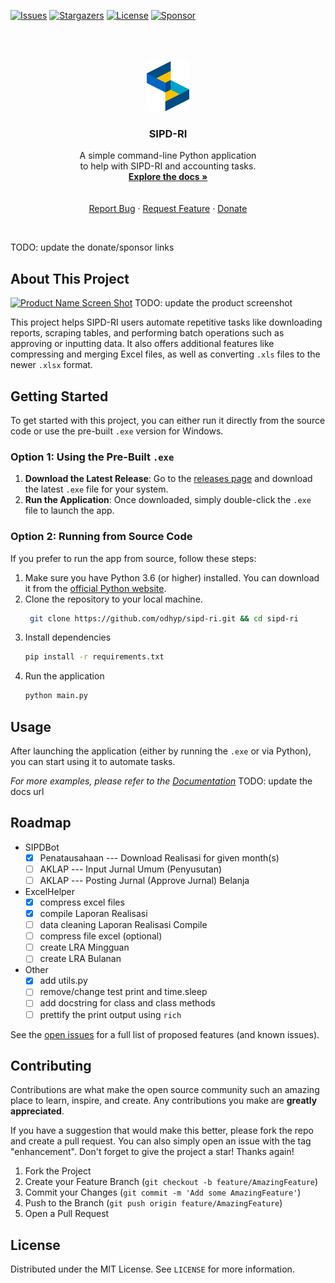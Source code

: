 <!-- PROJECT SHIELDS -->

<!-- [![Forks][forks-shield]][forks-url] -->

[![Issues][issues-shield]][issues-url]
[![Stargazers][stars-shield]][stars-url]
[![License][license-shield]][license-url]
[![Sponsor][sponsor-shield]][sponsor-url]

<!-- PROJECT LOGO -->
<br />
<br />
<br />
<div align="center">
  <a href="https://github.com/odhyp/sipd-ri">
    <img src="assets/img/logo_sipd.png" alt="Logo" width="auto" height="80">
  </a>

  <h3 align="center">SIPD-RI</h3>

  <p align="center">
    A simple command-line Python application<br />to help with SIPD-RI and accounting tasks.
    <br />
    <a href="https://github.com/odhyp/sipd-ri"><strong>Explore the docs »</strong></a>
    <br />
    <br />
    <br />
    <a href="https://github.com/odhyp/sipd-ri/issues/new?labels=bug&template=bug-report---.md">Report Bug</a>
    ·
    <a href="https://github.com/odhyp/sipd-ri/issues/new?labels=enhancement&template=feature-request---.md">Request Feature</a>
    ·
    <a href="">Donate</a>
  </p>
</div>
<br />

TODO: update the donate/sponsor links

<!-- ABOUT THE PROJECT -->

## About This Project

[![Product Name Screen Shot][product-screenshot]](https://example.com)
TODO: update the product screenshot

This project helps SIPD-RI users automate repetitive tasks like downloading reports, scraping tables, and performing batch operations such as approving or inputting data. It also offers additional features like compressing and merging Excel files, as well as converting `.xls` files to the newer `.xlsx` format.

<!-- GETTING STARTED -->

## Getting Started

To get started with this project, you can either run it directly from the source code or use the pre-built `.exe` version for Windows.

### Option 1: Using the Pre-Built `.exe`

1. **Download the Latest Release**: Go to the [releases page]() and download the latest `.exe` file for your system.
2. **Run the Application**: Once downloaded, simply double-click the `.exe` file to launch the app.

### Option 2: Running from Source Code

If you prefer to run the app from source, follow these steps:

1. Make sure you have Python 3.6 (or higher) installed. You can download it from the [official Python website](https://www.python.org/downloads/).
2. Clone the repository to your local machine.
   ```bash
    git clone https://github.com/odhyp/sipd-ri.git && cd sipd-ri
   ```
3. Install dependencies
   ```bash
   pip install -r requirements.txt
   ```
4. Run the application
   ```bash
   python main.py
   ```

<!-- USAGE EXAMPLES -->

## Usage

After launching the application (either by running the `.exe` or via Python), you can start using it to automate tasks.

_For more examples, please refer to the [Documentation](https://example.com)_
TODO: update the docs url

<!-- ROADMAP -->

## Roadmap

- SIPDBot
  - [x] Penatausahaan --- Download Realisasi for given month(s)
  - [ ] AKLAP --- Input Jurnal Umum (Penyusutan)
  - [ ] AKLAP --- Posting Jurnal (Approve Jurnal) Belanja
- ExcelHelper
  - [x] compress excel files
  - [x] compile Laporan Realisasi
  - [ ] data cleaning Laporan Realisasi Compile
  - [ ] compress file excel (optional)
  - [ ] create LRA Mingguan
  - [ ] create LRA Bulanan
- Other
  - [x] add utils.py
  - [ ] remove/change test print and time.sleep
  - [ ] add docstring for class and class methods
  - [ ] prettify the print output using `rich`

See the [open issues](https://github.com/odhyp/sipd-ri/issues) for a full list of proposed features (and known issues).

<!-- CONTRIBUTING -->

## Contributing

Contributions are what make the open source community such an amazing place to learn, inspire, and create. Any contributions you make are **greatly appreciated**.

If you have a suggestion that would make this better, please fork the repo and create a pull request. You can also simply open an issue with the tag "enhancement".
Don't forget to give the project a star! Thanks again!

1. Fork the Project
2. Create your Feature Branch (`git checkout -b feature/AmazingFeature`)
3. Commit your Changes (`git commit -m 'Add some AmazingFeature'`)
4. Push to the Branch (`git push origin feature/AmazingFeature`)
5. Open a Pull Request

<!-- ### Top contributors:

<a href="https://github.com/odhyp/sipd-ri/graphs/contributors">
  <img src="https://contrib.rocks/image?repo=odhyp/sipd-ri" alt="contrib.rocks image" />
</a> -->

<!-- LICENSE -->

## License

Distributed under the MIT License. See `LICENSE` for more information.

<!-- LINKS & IMAGES -->

[contributors-shield]: https://img.shields.io/github/contributors/odhyp/sipd-ri.svg?style=for-the-badge
[contributors-url]: https://github.com/odhyp/sipd-ri/graphs/contributors
[forks-shield]: https://img.shields.io/github/forks/odhyp/sipd-ri.svg?style=for-the-badge
[forks-url]: https://github.com/odhyp/sipd-ri/network/members
[stars-shield]: https://img.shields.io/github/stars/odhyp/sipd-ri.svg?style=for-the-badge
[stars-url]: https://github.com/odhyp/sipd-ri/stargazers
[issues-shield]: https://img.shields.io/github/issues/odhyp/sipd-ri.svg?style=for-the-badge
[issues-url]: https://github.com/odhyp/sipd-ri/issues
[license-shield]: https://img.shields.io/github/license/odhyp/sipd-ri.svg?style=for-the-badge
[license-url]: https://github.com/odhyp/sipd-ri/blob/master/LICENSE
[sponsor-url]: https://github.com/sponsors/odhyp
[sponsor-shield]: https://img.shields.io/badge/sponsor-30363D?style=for-the-badge&logo=GitHub-Sponsors&logoColor=#white
[product-screenshot]: assets/img/product.png
